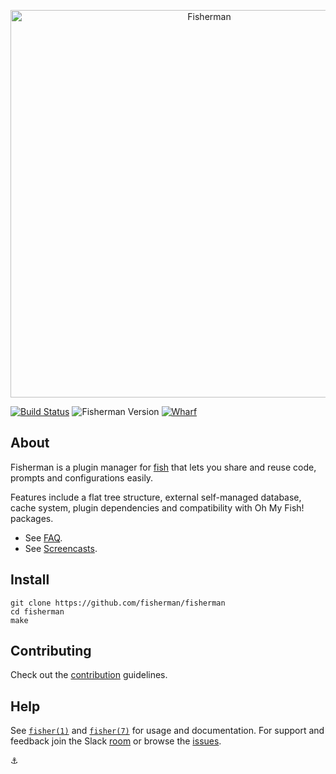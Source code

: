 <p align="center">
  <a href="http://github.com/fisherman/fisherman">
    <img alt="Fisherman" width=620px  src="https://cloud.githubusercontent.com/assets/8317250/10865127/daa0e138-8044-11e5-91f9-f72228974552.png">
  </a>
</p>


[![Build Status][travis-badge]][travis-link]
![Fisherman Version][fisherman-version]
[![Wharf][wharf-badge]][wharf-link]

## About

Fisherman is a plugin manager for [fish][fish] that lets you share and reuse code, prompts and configurations easily.

Features include a flat tree structure, external self-managed database, cache system, plugin dependencies and compatibility with Oh My Fish! packages.

+ See [FAQ][faq].
+ See [Screencasts][screencasts].


## Install

```fish
git clone https://github.com/fisherman/fisherman
cd fisherman
make
```

## Contributing

Check out the [contribution](CONTRIBUTING.md) guidelines.

## Help

See [`fisher(1)`][fisher-1] and [`fisher(7)`][fisher-7] for usage and documentation. For support and feedback join the Slack [room][wharf-link] or browse the [issues][issues].


:anchor:


<!-- Links -->

[fish]:              https://github.com/fish-shell/fish-shell
[faq]:               https://github.com/fisherman/fisherman/wiki/FAQ
[issues]:            http://github.com/fisherman/fisherman/issues
[wharf-link]:        https://fisherman-wharf.herokuapp.com/
[wharf-badge]:       https://img.shields.io/badge/wharf-join%20the%20chat-00cc99.svg?style=flat-square
[screencasts]:       https://github.com/fisherman/fisherman/wiki/Screencasts
[fisher-1]:          man/man1/fisher.md
[fisher-7]:          man/man7/fisher.md
[travis-link]:       https://travis-ci.org/fisherman/fisherman
[travis-badge]:      https://img.shields.io/travis/fisherman/fisherman.svg?style=flat-square
[fisherman-version]: https://img.shields.io/badge/fisherman-v0.3.1-00B9FF.svg?style=flat-square
